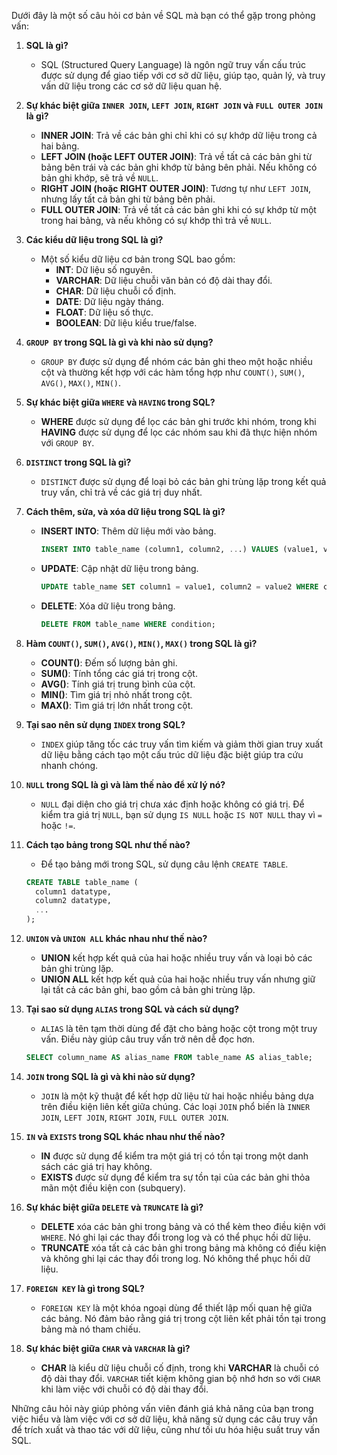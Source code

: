 Dưới đây là một số câu hỏi cơ bản về SQL mà bạn có thể gặp trong phỏng vấn:

1. **SQL là gì?**
   - SQL (Structured Query Language) là ngôn ngữ truy vấn cấu trúc được sử dụng để giao tiếp với cơ sở dữ liệu, giúp tạo, quản lý, và truy vấn dữ liệu trong các cơ sở dữ liệu quan hệ.

2. **Sự khác biệt giữa `INNER JOIN`, `LEFT JOIN`, `RIGHT JOIN` và `FULL OUTER JOIN` là gì?**
   - **INNER JOIN**: Trả về các bản ghi chỉ khi có sự khớp dữ liệu trong cả hai bảng.
   - **LEFT JOIN (hoặc LEFT OUTER JOIN)**: Trả về tất cả các bản ghi từ bảng bên trái và các bản ghi khớp từ bảng bên phải. Nếu không có bản ghi khớp, sẽ trả về `NULL`.
   - **RIGHT JOIN (hoặc RIGHT OUTER JOIN)**: Tương tự như `LEFT JOIN`, nhưng lấy tất cả bản ghi từ bảng bên phải.
   - **FULL OUTER JOIN**: Trả về tất cả các bản ghi khi có sự khớp từ một trong hai bảng, và nếu không có sự khớp thì trả về `NULL`.

3. **Các kiểu dữ liệu trong SQL là gì?**
   - Một số kiểu dữ liệu cơ bản trong SQL bao gồm:
     - **INT**: Dữ liệu số nguyên.
     - **VARCHAR**: Dữ liệu chuỗi văn bản có độ dài thay đổi.
     - **CHAR**: Dữ liệu chuỗi cố định.
     - **DATE**: Dữ liệu ngày tháng.
     - **FLOAT**: Dữ liệu số thực.
     - **BOOLEAN**: Dữ liệu kiểu true/false.

4. **`GROUP BY` trong SQL là gì và khi nào sử dụng?**
   - `GROUP BY` được sử dụng để nhóm các bản ghi theo một hoặc nhiều cột và thường kết hợp với các hàm tổng hợp như `COUNT()`, `SUM()`, `AVG()`, `MAX()`, `MIN()`.

5. **Sự khác biệt giữa `WHERE` và `HAVING` trong SQL?**
   - **WHERE** được sử dụng để lọc các bản ghi trước khi nhóm, trong khi **HAVING** được sử dụng để lọc các nhóm sau khi đã thực hiện nhóm với `GROUP BY`.

6. **`DISTINCT` trong SQL là gì?**
   - `DISTINCT` được sử dụng để loại bỏ các bản ghi trùng lặp trong kết quả truy vấn, chỉ trả về các giá trị duy nhất.

7. **Cách thêm, sửa, và xóa dữ liệu trong SQL là gì?**
   - **INSERT INTO**: Thêm dữ liệu mới vào bảng.
     ```sql
     INSERT INTO table_name (column1, column2, ...) VALUES (value1, value2, ...);
     ```
   - **UPDATE**: Cập nhật dữ liệu trong bảng.
     ```sql
     UPDATE table_name SET column1 = value1, column2 = value2 WHERE condition;
     ```
   - **DELETE**: Xóa dữ liệu trong bảng.
     ```sql
     DELETE FROM table_name WHERE condition;
     ```

8. **Hàm `COUNT()`, `SUM()`, `AVG()`, `MIN()`, `MAX()` trong SQL là gì?**
   - **COUNT()**: Đếm số lượng bản ghi.
   - **SUM()**: Tính tổng các giá trị trong cột.
   - **AVG()**: Tính giá trị trung bình của cột.
   - **MIN()**: Tìm giá trị nhỏ nhất trong cột.
   - **MAX()**: Tìm giá trị lớn nhất trong cột.

9. **Tại sao nên sử dụng `INDEX` trong SQL?**
   - `INDEX` giúp tăng tốc các truy vấn tìm kiếm và giảm thời gian truy xuất dữ liệu bằng cách tạo một cấu trúc dữ liệu đặc biệt giúp tra cứu nhanh chóng.

10. **`NULL` trong SQL là gì và làm thế nào để xử lý nó?**
    - `NULL` đại diện cho giá trị chưa xác định hoặc không có giá trị. Để kiểm tra giá trị `NULL`, bạn sử dụng `IS NULL` hoặc `IS NOT NULL` thay vì `=` hoặc `!=`.

11. **Cách tạo bảng trong SQL như thế nào?**
    - Để tạo bảng mới trong SQL, sử dụng câu lệnh `CREATE TABLE`.
    ```sql
    CREATE TABLE table_name (
      column1 datatype,
      column2 datatype,
      ...
    );
    ```

12. **`UNION` và `UNION ALL` khác nhau như thế nào?**
    - **UNION** kết hợp kết quả của hai hoặc nhiều truy vấn và loại bỏ các bản ghi trùng lặp.
    - **UNION ALL** kết hợp kết quả của hai hoặc nhiều truy vấn nhưng giữ lại tất cả các bản ghi, bao gồm cả bản ghi trùng lặp.

13. **Tại sao sử dụng `ALIAS` trong SQL và cách sử dụng?**
    - `ALIAS` là tên tạm thời dùng để đặt cho bảng hoặc cột trong một truy vấn. Điều này giúp câu truy vấn trở nên dễ đọc hơn.
    ```sql
    SELECT column_name AS alias_name FROM table_name AS alias_table;
    ```

14. **`JOIN` trong SQL là gì và khi nào sử dụng?**
    - `JOIN` là một kỹ thuật để kết hợp dữ liệu từ hai hoặc nhiều bảng dựa trên điều kiện liên kết giữa chúng. Các loại `JOIN` phổ biến là `INNER JOIN`, `LEFT JOIN`, `RIGHT JOIN`, `FULL OUTER JOIN`.

15. **`IN` và `EXISTS` trong SQL khác nhau như thế nào?**
    - **IN** được sử dụng để kiểm tra một giá trị có tồn tại trong một danh sách các giá trị hay không.
    - **EXISTS** được sử dụng để kiểm tra sự tồn tại của các bản ghi thỏa mãn một điều kiện con (subquery).

16. **Sự khác biệt giữa `DELETE` và `TRUNCATE` là gì?**
    - **DELETE** xóa các bản ghi trong bảng và có thể kèm theo điều kiện với `WHERE`. Nó ghi lại các thay đổi trong log và có thể phục hồi dữ liệu.
    - **TRUNCATE** xóa tất cả các bản ghi trong bảng mà không có điều kiện và không ghi lại các thay đổi trong log. Nó không thể phục hồi dữ liệu.

17. **`FOREIGN KEY` là gì trong SQL?**
    - `FOREIGN KEY` là một khóa ngoại dùng để thiết lập mối quan hệ giữa các bảng. Nó đảm bảo rằng giá trị trong cột liên kết phải tồn tại trong bảng mà nó tham chiếu.

18. **Sự khác biệt giữa `CHAR` và `VARCHAR` là gì?**
    - **CHAR** là kiểu dữ liệu chuỗi cố định, trong khi **VARCHAR** là chuỗi có độ dài thay đổi. `VARCHAR` tiết kiệm không gian bộ nhớ hơn so với `CHAR` khi làm việc với chuỗi có độ dài thay đổi.

Những câu hỏi này giúp phỏng vấn viên đánh giá khả năng của bạn trong việc hiểu và làm việc với cơ sở dữ liệu, khả năng sử dụng các câu truy vấn để trích xuất và thao tác với dữ liệu, cũng như tối ưu hóa hiệu suất truy vấn SQL.
